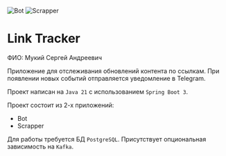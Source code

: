 ![Bot](https://github.com/Discovery19/Tinkoff-2/actions/workflows/bot.yml/badge.svg)
![Scrapper](https://github.com/Discovery19/Tinkoff-2/actions/workflows/scrapper.yml/badge.svg)

# Link Tracker

ФИО: Мукий Сергей Андреевич

Приложение для отслеживания обновлений контента по ссылкам.
При появлении новых событий отправляется уведомление в Telegram.

Проект написан на `Java 21` с использованием `Spring Boot 3`.

Проект состоит из 2-х приложений:
* Bot
* Scrapper

Для работы требуется БД `PostgreSQL`. Присутствует опциональная зависимость на `Kafka`.

